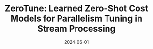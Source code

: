---
title: "ZeroTune: Learned Zero-Shot Cost Models for Parallelism Tuning in Stream Processing"
collection: publications
category: conferences
permalink: /publication/2024-zerotune
#excerpt: 'This paper is about the number 1. 📄 [PDF](http://academicpages.github.io/files/paper1.pdf) | 📚 [BibTeX](http://academicpages.github.io/files/bibtex1.bib)'
date: 2024-06-01
#venue: 'ICDE 2024'
#slidesurl: 'http://pratyushagnihotri.github.io/files/slides1.pdf'
paperurl: 'http://pratyushagnihotri.github.io/files/zerotune.pdf'
bibtexurl: 'http://pratyushagnihotri.github.io/files/zerotune.bib'
citation: '<b>Agnihotri, Pratyush</b> and Koldehofe, Boris and Stiegele, Paul and Heinrich, Roman and Binnig, Carsten and Luthra, Manisha. (2024). &quot;ZeroTune: Learned Zero-Shot Cost Models for Parallelism Tuning in Stream Processing.&quot; <i>ICDE 2024</i>.'


---